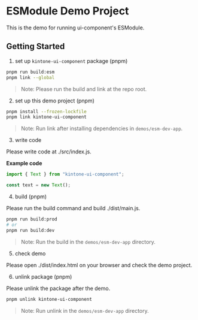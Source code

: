 # ESModule Demo Project
This is the demo for running ui-component's ESModule.

## Getting Started
1. set up `kintone-ui-component` package (pnpm)
```bash
pnpm run build:esm
pnpm link --global
```
> Note: Please run the build and link at the repo root.

2. set up this demo project (pnpm)
```bash
pnpm install --frozen-lockfile
pnpm link kintone-ui-component
```
> Note: Run link after installing dependencies in `demos/esm-dev-app`.

3. write code

Please write code at ./src/index.js.

**Example code**
```javascript
import { Text } from "kintone-ui-component";

const text = new Text();
```

4. build (pnpm)

Please run the build command and build ./dist/main.js.
```bash
pnpm run build:prod
# or
pnpm run build:dev
```
> Note: Run the build in the `demos/esm-dev-app` directory.

5. check demo

Please open ./dist/index.html on your browser and check the demo project.

6. unlink package (pnpm)

Please unlink the package after the demo.
```bash
pnpm unlink kintone-ui-component
```

> Note: Run unlink in the `demos/esm-dev-app` directory.